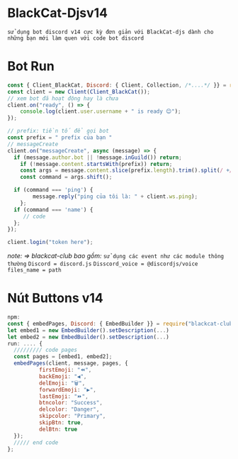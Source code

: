 # **BlackCat-Djsv14**
`sử dụng bot discord v14 cực kỳ đơn giản với BlackCat-djs dành cho những bạn mới làm quen với code bot discord`
# Bot Run
```js
const { Client_BlackCat, Discord: { Client, Collection, /*....*/ }} = require("blackcat-djsv14");
const client = new Client(Client_BlackCat());
// xem bot đã hoạt động hay là chưa 
client.on("ready", () => {
    console.log(client.user.username + " is ready 😊");
});

// prefix: tiền tố để gọi bot
const prefix = " prefix của bạn "
// messageCreate
client.on("messageCreate", async (message) => {
  if (message.author.bot || !message.inGuild()) return;
	if (!message.content.startsWith(prefix)) return;
	const args = message.content.slice(prefix.length).trim().split(/ +/g);
	const command = args.shift();

  if (command === 'ping') {
		message.reply("ping của tôi là: " + client.ws.ping);
	};
  if (command === 'name') {
     // code
  };
});

client.login("token here");
```
*note: => blackcat-club bao gồm:*
`sử dụng các event như các module thông thường`
`Discord = discord.js`
`Disscord_voice = @discordjs/voice`
`files_name = path`


# Nút Buttons v14
```js
npm:
const { embedPages, Discord: { EmbedBuilder }} = require("blackcat-club");
let embed1 = new EmbedBuilder().setDescription(...)
let embed2 = new EmbedBuilder().setDescription(...)
run: .... {
  ///////// code pages
  const pages = [embed1, embed2];
  embedPages(client, message, pages, {
          firstEmoji: "⏪",
          backEmoji: "◀️",
          delEmoji: "🗑",
          forwardEmoji: "▶️",
          lastEmoji: "⏩",
          btncolor: "Success",
          delcolor: "Danger",
          skipcolor: "Primary",
          skipBtn: true,
          delBtn: true
  });
  ///// end code
};
```